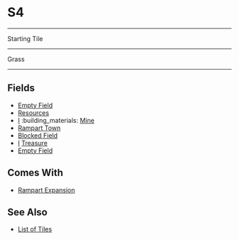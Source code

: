 # S4

___
Starting Tile
___
Grass
___


## Fields

- [Empty Field](../keywords/empty_field.md)
- [Resources](../fields/resources.md)
- [Ⅰ](../difficulties.md) :building_materials: [Mine](../fields/mine.md)
- [Rampart Town](../towns/rampart.md)
- [Blocked Field](../keywords/blocked_field.md)
- [Ⅰ](../difficulties.md) [Treasure](../fields/treasure.md)
- [Empty Field](../keywords/empty_field.md)


## Comes With

- [Rampart Expansion](../content/rampart_expansion.md)


## See Also

- [List of Tiles](index.md)
